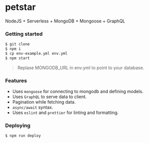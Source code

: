 # petstar

NodeJS + Serverless + MongoDB + Mongoose + GraphQL

### Getting started

```bash
$ git clone
$ npm i
$ cp env-example.yml env.yml
$ npm start
```

> Replase MONGODB_URL in env.yml to point to your database.

### Features

- Uses `mongoose` for connecting to mongodb and defining models.
- Uses `GraphQL` to serve data to client.
- Pagination while fetching data.
- `async/await` syntax.
- Uses `eslint` and `prettier` for linting and formatting.

### Deploying

```bash
$ npm run deploy
```
